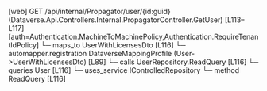 [web] GET /api/internal/Propagator/user/{id:guid}  (Dataverse.Api.Controllers.Internal.PropagatorController.GetUser)  [L113–L117] [auth=Authentication.MachineToMachinePolicy,Authentication.RequireTenantIdPolicy]
  └─ maps_to UserWithLicensesDto [L116]
    └─ automapper.registration DataverseMappingProfile (User->UserWithLicensesDto) [L89]
  └─ calls UserRepository.ReadQuery [L116]
  └─ queries User [L116]
  └─ uses_service IControlledRepository<User>
    └─ method ReadQuery [L116]


